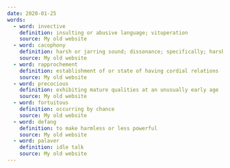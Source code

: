 ```yaml
---
date: 2020-01-25
words:
  - word: invective
    definition: insulting or abusive language; vituperation
    source: My old website
  - word: cacophony
    definition: harsh or jarring sound; dissonance; specifically; harshness in the sound of words or phrases
    source: My old website
  - word: rapprochement
    definition: establishment of or state of having cordial relations
    source: My old website
  - word: precocious
    definition: exhibiting mature qualities at an unusually early age
    source: My old website
  - word: fortuitous
    definition: occurring by chance
    source: My old website
  - word: defang
    definition: to make harmless or less powerful
    source: My old website
  - word: palaver
    definition: idle talk
    source: My old website
---
```

